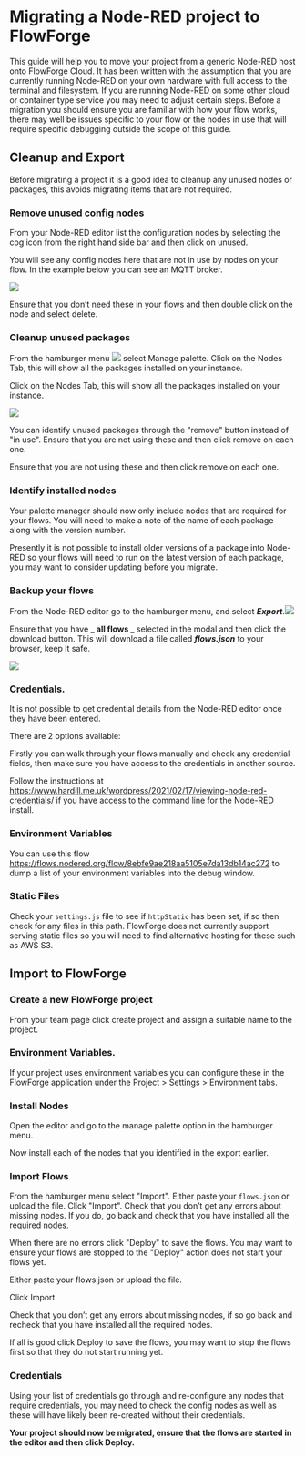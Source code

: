 # Migrating a Node-RED project to FlowForge 

This guide will help you to move your project from a generic Node-RED host onto FlowForge Cloud. It has been written with the assumption that you are currently running Node-RED on your own hardware with full access to the terminal and filesystem. If you are running Node-RED on some other cloud or container type service you may need to adjust certain steps.
Before a migration you should ensure you are familiar with how your flow works, there may well be issues specific to your flow or the nodes in use that will require specific debugging outside the scope of this guide.


## Cleanup and Export
Before migrating a project it is a good idea to cleanup any unused nodes or packages, this avoids migrating items that are not required.

### Remove unused config nodes

From your Node-RED editor list the configuration nodes by selecting the cog icon from the right hand side bar and then click on unused.

You will see any config nodes here that are not in use by nodes on your flow. In the example below you can see an MQTT broker.

![](./images/mig_config_nodes.png)

Ensure that you don’t need these in your flows and then double click on the node and select delete.

### Cleanup unused packages

From the hamburger menu ![](./images/mig_menu.png) select Manage palette. Click on the Nodes Tab, this will show all the packages installed on your instance.

Click on the Nodes Tab, this will show all the packages installed on your instance.

![](images/mig_remove_package.png)

You can identify unused packages through the "remove" button instead of "in use". Ensure that you are not using these and then click remove on each one.

Ensure that you are not using these and then click remove on each one.


### Identify installed nodes

Your palette manager should now only include nodes that are required for your flows. You will need to make a note of the name of each package along with the version number.

Presently it is not possible to install older versions of a package into Node-RED so your flows will need to run on the latest version of each package, you may want to consider updating before you migrate.


### Backup your flows

From the Node-RED editor go to the hamburger menu, and select **_Export_**.![](./images/mig_export_menu.png)

Ensure that you have **_ all flows _** selected in the modal and then click the download button. This will download a file called **_flows.json_** to your browser, keep it safe.

![](https://lh5.googleusercontent.com/rY4vl2YoHINNMoK0MTTrLITrBJgr9Detxd6w3KRJQWXkvRoEv6625Ope0QG3WmCTtRHeJFOk6KCoBfniONIjSP1lxNTltEROkpys8j0CsHuPqKM74HoNMqt0AYufg8z9JRDsrJOa197op8hXwZzgiDU)


### Credentials.

It is not possible to get credential details from the Node-RED editor once they have been entered.

There are 2 options available:

Firstly you can walk through your flows manually and check any credential fields, then make sure you have access to the credentials in another source.

Follow the instructions at <https://www.hardill.me.uk/wordpress/2021/02/17/viewing-node-red-credentials/> if you have access to the command line for the Node-RED install.


### Environment Variables

You can use this flow <https://flows.nodered.org/flow/8ebfe9ae218aa5105e7da13db14ac272> to dump a list of your environment variables into the debug window.


### Static Files

Check your `settings.js` file to see if `httpStatic` has been set, if so then check for any files in this path. FlowForge does not currently support serving static files so you will need to find alternative hosting for these such as AWS S3.


## Import to FlowForge


### Create a new FlowForge project 

From your team page click create project and assign a suitable name to the project.


### Environment Variables.

If your project uses environment variables you can configure these in the FlowForge application under the Project > Settings > Environment tabs.


### Install Nodes

Open the editor and go to the manage palette option in the hamburger menu. 

Now install each of the nodes that you identified in the export earlier.


### Import Flows

From the hamburger menu select "Import". Either paste your `flows.json` or upload the file. Click "Import".
Check that you don’t get any errors about missing nodes. If you do, go back and check that you have installed all the required nodes.

When there are no errors click "Deploy" to save the flows. You may want to ensure your flows are stopped to the "Deploy" action does not start your flows yet.

Either paste your flows.json or upload the file.

Click Import.

Check that you don’t get any errors about missing nodes, if so go back and recheck that you have installed all the required nodes.

If all is good click Deploy to save the flows, you may want to stop the flows first so that they do not start running yet.


### Credentials

Using your list of credentials go through and re-configure any nodes that require credentials, you may need to check the config nodes as well as these will have likely been re-created without their credentials.

**Your project should now be migrated, ensure that the flows are started in the editor and then click Deploy.**
